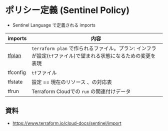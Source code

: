 # ポリシー定義 (Sentinel Policy)

- Sentinel Language で定義される imports


| **imports**         | 内容                                                                                                          |
| ------------------- | ------------------------------------------------------------------------------------------------------------- |
| [tfplan](tfplan.md) | `terraform plan` で作られるファイル。プラン: インフラが設定(`tf`ファイル)で望まれる状態になるための変更を表現 |
| tfconfig            | `tf`ファイル                                                                                                  |
| tfstate             | 設定 == 現在のリソース 、の対応表                                                                             |
| tfrun               | Terraform Cloudでの `run` の関連付けデータ                                                                    |


## 資料

- https://www.terraform.io/cloud-docs/sentinel/import